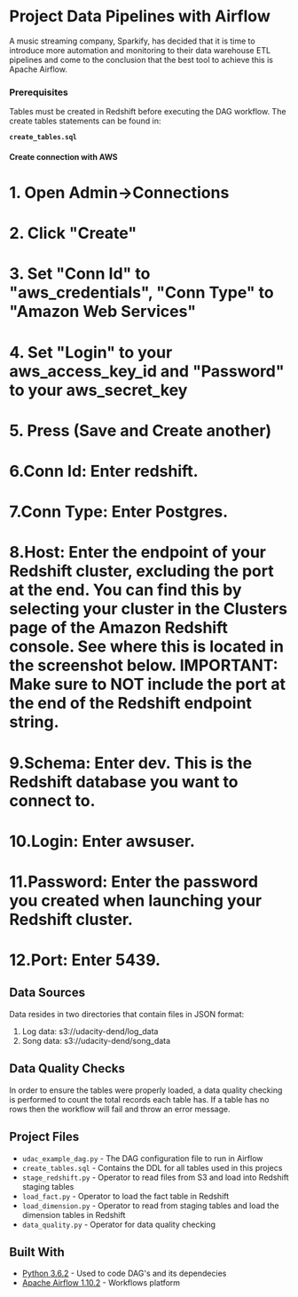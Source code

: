 # Project Data Pipelines with Airflow

A music streaming company, Sparkify, has decided that it is time to introduce more automation and monitoring to their data warehouse ETL pipelines and come to the conclusion that the best tool to achieve this is Apache Airflow.

### Prerequisites

Tables must be created in Redshift before executing the DAG workflow. The create tables statements can be found in:

**`create_tables.sql`**

#### Create connection with AWS
# 1. Open Admin->Connections
# 2. Click "Create"
# 3. Set "Conn Id" to "aws_credentials", "Conn Type" to "Amazon Web Services"
# 4. Set "Login" to your aws_access_key_id and "Password" to your aws_secret_key
# 5. Press (Save and Create another)
# 6.Conn Id: Enter redshift.
# 7.Conn Type: Enter Postgres.
# 8.Host: Enter the endpoint of your Redshift cluster, excluding the port at the end. You can find this by selecting your cluster in the Clusters page of the Amazon Redshift console. See where this is located in the screenshot below. IMPORTANT: Make sure to NOT include the port at the end of the Redshift endpoint string.
# 9.Schema: Enter dev. This is the Redshift database you want to connect to.
# 10.Login: Enter awsuser.
# 11.Password: Enter the password you created when launching your Redshift cluster.
# 12.Port: Enter 5439.

## Data Sources

Data resides in two directories that contain files in JSON format:

1. Log data: s3://udacity-dend/log_data
2. Song data: s3://udacity-dend/song_data

## Data Quality Checks

In order to ensure the tables were properly loaded, a data quality checking is performed to count the total records each table has. If a table has no rows then the workflow will fail and throw an error message.

## Project Files 

* `udac_example_dag.py` - The DAG configuration file to run in Airflow
* `create_tables.sql` - Contains the DDL for all tables used in this projecs
* `stage_redshift.py` - Operator to read files from S3 and load into Redshift staging tables
* `load_fact.py` - Operator to load the fact table in Redshift
* `load_dimension.py` - Operator to read from staging tables and load the dimension tables in Redshift
* `data_quality.py` - Operator for data quality checking

## Built With

* [Python 3.6.2](https://www.python.org/downloads/release/python-363/) - Used to code DAG's and its dependecies
* [Apache Airflow 1.10.2](https://airflow.apache.org/) - Workflows platform


